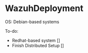 # WazuhDeployment

OS: Debian-based systems


To-do:
- Redhat-based system []
- Finish Distributed Setup []

